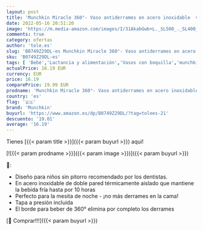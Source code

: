 ```yaml
---
layout: post
title: 'Munchkin Miracle 360°- Vaso antiderrames en acero inoxidable  verde  296 ml'
date: 2022-05-16 20:51:20
image: 'https://m.media-amazon.com/images/I/31AkabGwb+L._SL500_._SL400_.jpg'
comments: true
category: ofertas
author: 'tole.es'
slug: 'B0749Z29DL-es Munchkin Miracle 360°- Vaso antiderrames en acero...'
sku: 'B0749Z29DL-es'
tags: [ 'Bebé','Lactancia y alimentación','Vasos con boquilla','munchkin','🇪🇸', ]
actualPrice: 16.19 EUR
currency: EUR
price: 16.19
comparePrice: 19.99 EUR
prodname: 'Munchkin Miracle 360°- Vaso antiderrames en acero inoxidable  verde  296 ml'
country: 'es'
flag: '🇪🇸'
brand: 'Munchkin'
buyurl: 'https://www.amazon.es/dp/B0749Z29DL/?tag=tolees-21'
descuento: '19.01'
average: '16.19'
---
```


Tienes [{{< param title >}}]({{< param buyurl >}}) aqui!

[![{{< param prodname >}}]({{< param image >}})]({{< param buyurl >}})

🔎:

- Diseño para niños sin pitorro recomendado por los dentistas.
- En acero inoxidable de doble pared térmicamente aislado que mantiene la bebida fría hasta por 10 horas
- Perfecto para la mesita de noche - ¡no más derrames en la cama!
- Tapa a presión incluida
- El borde para beber de 360° ​elimina por completo los derrames

[🛒 Comprar!!!]({{< param buyurl >}})
